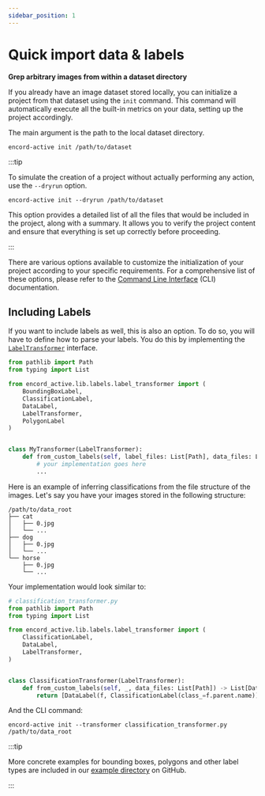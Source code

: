 ```yaml
---
sidebar_position: 1
---
```


# Quick import data & labels

**Grep arbitrary images from within a dataset directory**


If you already have an image dataset stored locally, you can initialize a project from that dataset using the `init` command.
This command will automatically execute all the built-in metrics on your data, setting up the project accordingly.

The main argument is the path to the local dataset directory.

```shell
encord-active init /path/to/dataset
```

:::tip

To simulate the creation of a project without actually performing any action, use the `--dryrun` option.

```shell
encord-active init --dryrun /path/to/dataset
```

This option provides a detailed list of all the files that would be included in the project, along with a summary.
It allows you to verify the project content and ensure that everything is set up correctly before proceeding.

:::

There are various options available to customize the initialization of your project according to your specific requirements.
For a comprehensive list of these options, please refer to the [Command Line Interface][init-command-cli] (CLI) documentation.

## Including Labels

If you want to include labels as well, this is also an option.
To do so, you will have to define how to parse your labels.
You do this by implementing the [`LabelTransformer`][gh-label-transformer-interface] interface.

```python
from pathlib import Path
from typing import List

from encord_active.lib.labels.label_transformer import (
    BoundingBoxLabel,
    ClassificationLabel,
    DataLabel,
    LabelTransformer,
    PolygonLabel
)


class MyTransformer(LabelTransformer):
    def from_custom_labels(self, label_files: List[Path], data_files: List[Path]) -> List[DataLabel]:
        # your implementation goes here
        ...
```

Here is an example of inferring classifications from the file structure of the images.
Let's say you have your images stored in the following structure:

```
/path/to/data_root
├── cat
│   ├── 0.jpg
│   └── ...
├── dog
│   ├── 0.jpg
│   └── ...
└── horse
    ├── 0.jpg
    └── ...
```

Your implementation would look similar to:

```python
# classification_transformer.py
from pathlib import Path
from typing import List

from encord_active.lib.labels.label_transformer import (
    ClassificationLabel,
    DataLabel,
    LabelTransformer,
)


class ClassificationTransformer(LabelTransformer):
    def from_custom_labels(self, _, data_files: List[Path]) -> List[DataLabel]:
        return [DataLabel(f, ClassificationLabel(class_=f.parent.name)) for f in data_files]
```

And the CLI command:

```shell
encord-active init --transformer classification_transformer.py /path/to/data_root
```

:::tip

More concrete examples for bounding boxes, polygons and other label types are included in our [example directory][gh-transformer-examples] on GitHub.

:::

[init-command-cli]: ../cli#init
[gh-label-transformer-interface]: https://github.com/encord-team/encord-active/blob/main/src/encord_active/lib/labels/label_transformer.py#L61-L79
[gh-transformer-examples]: https://github.com/encord-team/encord-active/blob/main/examples/label-transformers

